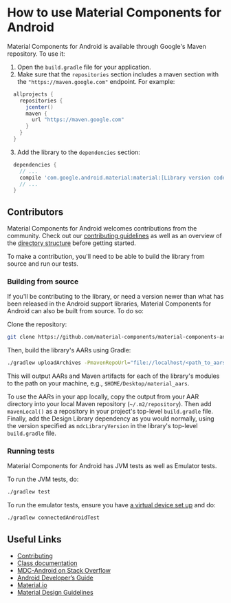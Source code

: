 <!--docs:
title: "How to use Material Components for Android"
layout: landing
section: docs
path: /docs/
-->

# How to use Material Components for Android

Material Components for Android is available through Google's Maven repository.
To use it:

1. Open the `build.gradle` file for your application.
2. Make sure that the `repositories` section includes a maven section with the
`"https://maven.google.com"` endpoint. For example:

  ```groovy
    allprojects {
      repositories {
        jcenter()
        maven {
          url "https://maven.google.com"
        }
      }
    }
  ```
3. Add the library to the `dependencies` section:

  ```groovy
    dependencies {
      // ...
      compile 'com.google.android.material:material:[Library version code]'
      // ...
    }
  ```

## Contributors

Material Components for Android welcomes contributions from the community. Check
out our [contributing guidelines](contributing.md) as well as an overview of
the [directory structure](directorystructure.md) before getting started.

To make a contribution, you'll need to be able to build the library from source
and run our tests.

### Building from source

If you'll be contributing to the library, or need a version newer than what has
been released in the Android support libraries, Material Components for Android
can also be built from source. To do so:

Clone the repository:

```sh
git clone https://github.com/material-components/material-components-android.git
```

Then, build the library's AARs using Gradle:

```sh
./gradlew uploadArchives -PmavenRepoUrl="file://localhost/<path_to_aars>"
```

This will output AARs and Maven artifacts for each of the library's modules
to the path on your machine, e.g., `$HOME/Desktop/material_aars`.

To use the AARs in your app locally, copy the output from your AAR directory
into your local Maven repository (`~/.m2/repository`). Then add `mavenLocal()`
as a repository in your project's top-level `build.gradle` file. Finally, add
the Design Library dependency as you would normally, using the version
specified as `mdcLibraryVersion` in the library's top-level `build.gradle`
file.

### Running tests

Material Components for Android has JVM tests as well as Emulator tests.

To run the JVM tests, do:

```sh
./gradlew test
```

To run the emulator tests, ensure you have [a virtual device set
up](https://developer.android.com/studio/run/managing-avds.html) and do:

```sh
./gradlew connectedAndroidTest
```


## Useful Links
- [Contributing](contributing.md)
- [Class
  documentation](https://developer.android.com/reference/com/google/android/material/widget/package-summary.html)
- [MDC-Android on Stack
  Overflow](https://www.stackoverflow.com/questions/tagged/material-components+android)
- [Android Developer’s
  Guide](https://developer.android.com/training/material/index.html)
- [Material.io](https://www.material.io)
- [Material Design Guidelines](https://material.google.com)
